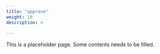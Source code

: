 ```yaml
---
title: "approve"
weight: 10
description: >
  
---
```


This is a placeholder page. Some contents needs to be filled.
